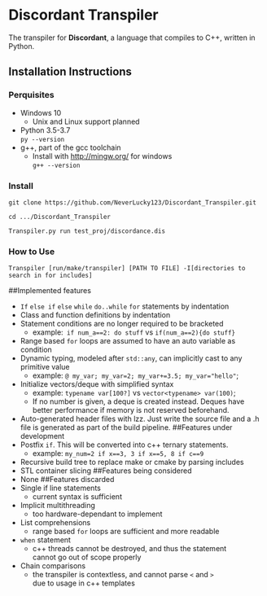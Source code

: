# Discordant Transpiler
The transpiler for **Discordant**, a language that compiles to C++, written in Python. 
## Installation Instructions
### Perquisites
+  Windows 10
    +   Unix and Linux support planned
+ Python 3.5-3.7  
 `py --version`
+ g++, part of the gcc toolchain  
    +  Install with http://mingw.org/ for windows  
        `g++ --version`
### Install
   `git clone https://github.com/NeverLucky123/Discordant_Transpiler.git` 
    
   `cd .../Discordant_Transpiler`
   
   `Transpiler.py run test_proj/discordance.dis`
### How to Use
    Transpiler [run/make/transpiler] [PATH TO FILE] -I[directories to search in for includes]
##Implemented features
+ `If` `else if` `else` `while` `do..while` `for` statements by indentation  
+ Class and function definitions by indentation  
+ Statement conditions are no longer required to be bracketed  
    + example:` if num_a==2: do stuff` vs `if(num_a==2){do stuff}`  
+ Range based `for` loops are assumed to have an auto variable as condition  
+ Dynamic typing, modeled after `std::any`, can implicitly cast to any primitive value  
    + example: `@ my_var; my_var=2; my_var+=3.5; my_var="hello"`;   
+ Initialize vectors/deque with simplified syntax  
    + example: `typename var[100?]` vs `vector<typename> var(100)`;  
    + If no number is given, a deque is created instead. Deques have better performance if memory is not reserved beforehand. 
+ Auto-generated header files with lzz. Just write the source file and a .h file is generated as part of the build pipeline. 
##Features under development
+ Postfix `if`. This will be converted into c++ ternary statements.
    +  example: `my_num=2 if x==3, 3 if x==5, 8 if c==9`
+ Recursive build tree to replace make or cmake by parsing includes
+ STL container slicing
##Features being considered
+  None
##Features discarded
+   Single if line statements
    +   current syntax is sufficient
+   Implicit multithreading
    +   too hardware-dependant to implement
+   List comprehensions
    +   range based `for` loops are sufficient and more readable
+   `when` statement
    +   c++ threads cannot be destroyed, and thus the statement  
    cannot go out of scope properly
+   Chain comparisons
    +   the transpiler is contextless, and cannot parse `<` and `>`  
    due to usage in c++ templates
